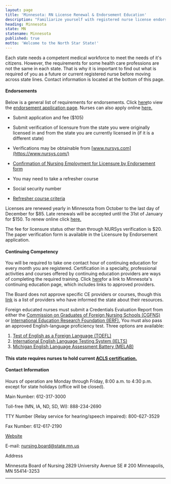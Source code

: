 ```yaml
---
layout: page
title: 'Minnesota: RN License Renewal & Endorsement Education'
description: "Familiarize yourself with registered nurse license endorsement, renewal, and continuing education in Minnesota. Stay compliant with your nursing license.\r"
heading: Minnesota
state: MN
statename: Minnesota
published: true
motto: 'Welcome to the North Star State!'
---
```


Each state needs a competent medical workforce to meet the needs of it's
citizens. However, the requirements for some health care professions are
not the same in each state. That is why it is important to find out what
is required of you as a future or current registered nurse before moving
across state lines. Contact information is located at the bottom of this
page.

#### Endorsements

Below is a general list of requirements for endorsements. Click
[here](https://mn.gov/boards/nursing/licensure/apply-for-a-license/apply-by-endorsement.jsp)to view the [endorsement
application
page](https://mn.gov/boards/nursing/licensure/apply-for-a-license/apply-by-endorsement.jsp).
Nurses can also apply online [here.](https://mbn.hlb.state.mn.us/)

-   Submit application and fee (\$105)

-   Submit verification of licensure from the state you were originally
    licensed in and from the state you are currently licensed in (if it
    is a different state)

  -   Verifications may be obtainable from
        [www.nursys.com](https://www.nursys.com/)

-   [Confirmation of Nursing Employment for Licensure by Endorsement
    form](https://mn.gov/boards/assets/Conf_Nursing_Employment_tcm21-586960.pdf)

-   You may need to take a refresher course

-   Social security number

-   [Refresher course
    criteria](https://mn.gov/boards/nursing/education/education-refresher-course-criteria/)

Licenses are renewed yearly in Minnesota from October to the last day of
December for \$85. Late renewals will be accepted until the 31st of
January for \$150. To renew online click
[here.](https://mn.gov/boards/nursing/licensure/license-renewal/renew-license.jsp)

The fee for licensure status other than through NURSys verification is
\$20. The paper verification form is available in the Licensure by
Endorsement application.

#### Continuing Competency

You will be required to take one contact hour of continuing education
for every month you are registered. Certification in a specialty,
professional activities and courses offered by continuing education
providers are ways of completing the required training. Click
[here](https://mn.gov/boards/nursing/licensure/continuing-ed/)for a link
to Minnesota's continuing education page, which includes links to
approved providers.

The Board does not approve specific CE providers or courses, though this
[link](https://mn.gov/boards/nursing/licensure/continuing-ed/continuing-ed-courses.jsp)
is a list of providers who have informed the state about their
resources.

Foreign educated nurses must submit a Credentials Evaluation Report from
either the [Commission on Graduates of Foreign Nursing Schools
(CGFNS)](https://www.cgfns.org/) or [International Education Research
Foundation (IERF).](https://www.ierf.org/) You must also pass an
approved English-language proficiency test. Three options are available:

1.  [Test of English as a Foreign Language
    (TOEFL)](https://www.ets.org/)
2.  [International English Language Testing System
    (IELTS)](https://www.ielts.org/)
3.  [Michigan English Language Assessment Battery
    (MELAB)](https://michiganassessment.org/)

#### This state requires nurses to hold current [ACLS certification.](https://www.acls.net/minnesota-acls-pals-bls)

#### Contact Information

Hours of operation are Monday through Friday, 8:00 a.m. to 4:30 p.m.
except for state holidays (office will be closed).

Main Number: 612-317-3000

Toll-free (MN, IA, ND, SD, WI): 888-234-2690

TTY Number (Relay service for hearing/speech impaired): 800-627-3529

Fax Number: 612-617-2190

[Website](https://mn.gov/boards/nursing/)

E-mail:
[nursing.board@state.mn.us](mailto:nursing.board@state.mn.us?subject=Licensure%20by%20endorsement&body=Hi%2C%0A%0AI%20was%20on%20the%20ACLS%20Training%20Center%20website%20RNMobility.com%20and%20read%20that%20I%20can%20send%20my%20questions%20about%20licensure%20by%20endorsement%20here.)

Address

Minnesota Board of Nursing
2829 University Avenue SE \# 200
Minneapolis, MN 55414-3253

* * * * *
